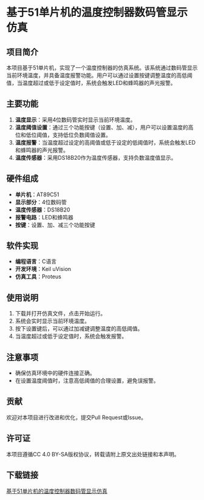# 基于51单片机的温度控制器数码管显示仿真

## 项目简介
本项目基于51单片机，实现了一个温度控制器的仿真系统。该系统通过数码管显示当前环境温度，并具备温度报警功能。用户可以通过设置按键调整温度的高低阈值，当温度超过或低于设定值时，系统会触发LED和蜂鸣器的声光报警。

## 主要功能
1. **温度显示**：采用4位数码管实时显示当前环境温度。
2. **温度阈值设置**：通过三个功能按键（设置、加、减），用户可以设置温度的高位和低位阈值，支持低位负数阈值设置。
3. **温度报警**：当温度超过设定的高阈值或低于设定的低阈值时，系统会触发LED和蜂鸣器的声光报警。
4. **温度传感器**：采用DS18B20作为温度传感器，支持负数温度值显示。

## 硬件组成
- **单片机**：AT89C51
- **显示部分**：4位数码管
- **温度传感器**：DS18B20
- **报警电路**：LED和蜂鸣器
- **按键**：设置、加、减三个功能按键

## 软件实现
- **编程语言**：C语言
- **开发环境**：Keil uVision
- **仿真工具**：Proteus

## 使用说明
1. 下载并打开仿真文件，点击开始运行。
2. 系统会实时显示当前环境温度。
3. 按下设置键后，可以通过加减键调整温度的高低阈值。
4. 当温度超过或低于设定值时，系统会触发报警。

## 注意事项
- 确保仿真环境中的硬件连接正确。
- 在设置温度阈值时，注意高低阈值的合理设置，避免误报警。

## 贡献
欢迎对本项目进行改进和优化，提交Pull Request或Issue。

## 许可证
本项目遵循CC 4.0 BY-SA版权协议，转载请附上原文出处链接和本声明。

## 下载链接

[基于51单片机的温度控制器数码管显示仿真](https://pan.quark.cn/s/93adcf68ddb6)